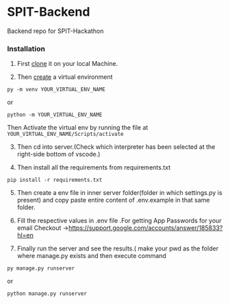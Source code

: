 # SPIT-Backend
Backend repo for SPIT-Hackathon

### Installation

1) First [clone](https://docs.github.com/en/repositories/creating-and-managing-repositories/cloning-a-repository) it on your local Machine.

2) Then [create](https://docs.djangoproject.com/en/3.2/intro/contributing/) a virtual environment 

```
py -m venv YOUR_VIRTUAL_ENV_NAME
```
or
```
python -m YOUR_VIRTUAL_ENV_NAME
```
Then Activate the virtual env by running the file at  ```YOUR_VIRTUAL_ENV_NAME/Scripts/activate```

3) Then cd into server.(Check which interpreter has been selected at the right-side bottom of vscode.)

4) Then install all the requirements from requirements.txt
```
pip install -r requirements.txt
```

5) Then create a env file in inner server folder(folder in which settings.py is present) and copy paste entire content of .env.example in that same folder.

6) Fill the respective values in .env file .For getting App Passwords for your email Checkout ->https://support.google.com/accounts/answer/185833?hl=en

7) Finally run the server and see the results.( make your pwd as the folder where manage.py exists and then execute command 

```
py manage.py runserver
``` 
or 
```
python manage.py runserver
```
